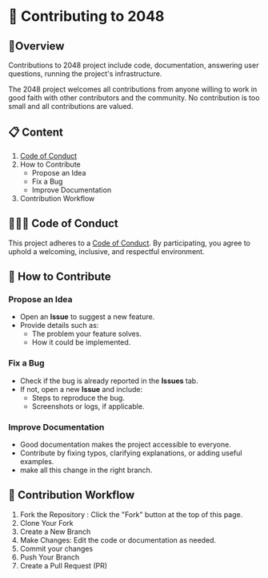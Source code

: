 # 👾 Contributing to 2048
## 🎄Overview
Contributions to 2048 project include code, documentation, answering user questions, running the project's infrastructure.

The 2048 project welcomes all contributions from anyone willing to work in good faith with other contributors and the community. No contribution is too small and all contributions are valued.

## 📋 Content
1. [Code of Conduct](https://github.com/INFOM126-Automated-Software-Engineering/2048-groupe-07/blob/main/CODE_OF_CONDUCT.md)
2. How to Contribute
   - Propose an Idea
   - Fix a Bug
   - Improve Documentation
3. Contribution Workflow
<!-- 4. [Code Style Guidelines]() -->
<!-- 5. [Running and Testing the Project]() -->
## 🧑‍🤝‍🧑 Code of Conduct
This project adheres to a [Code of Conduct](https://github.com/INFOM126-Automated-Software-Engineering/2048-groupe-07/blob/main/CODE_OF_CONDUCT.md). By participating, you agree to uphold a welcoming, inclusive, and respectful environment.

## 🚀 How to Contribute

### Propose an Idea
- Open an **Issue** to suggest a new feature.
- Provide details such as:
  - The problem your feature solves.
  - How it could be implemented.

### Fix a Bug
- Check if the bug is already reported in the **Issues** tab.
- If not, open a new **Issue** and include:
  - Steps to reproduce the bug.
  - Screenshots or logs, if applicable.

### Improve Documentation
- Good documentation makes the project accessible to everyone.
- Contribute by fixing typos, clarifying explanations, or adding useful examples.
- make all this change in the right branch.

## 🔄 Contribution Workflow

1. Fork the Repository : Click the "Fork" button at the top of this page.
2. Clone Your Fork
3. Create a New Branch
4. Make Changes: Edit the code or documentation as needed.
5. Commit your changes
6. Push Your Branch
7. Create a Pull Request (PR)

